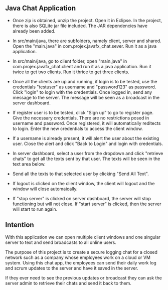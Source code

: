 ## Java Chat Application

- Once zip is obtained, unzip the project. Open it in Eclipse. In the project, there is also SQLite jar file included. The JAR dependencies have already been added.

- In src/main/java, there are subfolders, namely client, server and shared. Open the "main.java" in com.projex.javafx_chat.sever. Run it as a java application.

- In src/main/java, go to client folder, open "main.java" in com.projex.javafx_chat.client and run it as a java application. Run it twice to get two clients. Run it thrice to get three clients.

- Once all the clients are up and running, if login is to be tested, use the credentials "testuser" as username and "password123" as password. Click "login" to login with the credentials. Once logged in, send any message to the server. The message will be seen as a broadcast in the server dashboard. 

- If register user is to be tested, click "Sign up" to go to register page. Give the necessary credentials. There are no restrictions posed in username and password. Once registered, it will automatically reditects to login. Enter the new credentials to access the client window.

- If a username is already present, it will alert the user about the existing user. Close the alert and click "Back to Login" and login with credentials.

- In server dashboard, select a user from the dropdown and click "retrieve chats" to get all the texts sent by that user. The texts will be seen in the text area below. 

- Send all the texts to that selected user by clicking "Send All Text".

- If logout is clicked on the client window, the client will logout and the window will close automaically.

- If "stop server" is clicked on server dashboard, the server will stop functioning but will not close. If "start server" is clicked, then the server will start to run again. 

## Intention

With this application we can open multiple client windows and one singular server to text and send broadcasts to all online users.

The purpose of this project is to create a secure logging chat for a closed network such as a company whose employees work on a cloud or VM system. Using this chat app, the employees can send their daily work log and scrum updates to the server and have it saved in the server. 

If they ever need to see the previous updates or broadcast they can ask the server admin to retrieve their chats and send it back to them.
